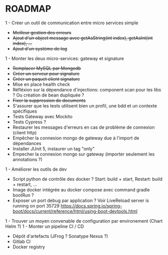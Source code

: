 # ROADMAP

1 - Créer un outil de communication entre micro services simple

- ~~Meilleur gestion des erreurs~~
- ~~Ajout d'un object message avec getAsString(int index), getAsInt(int index), ...~~
- ~~Ajout d'un système de log~~

1 - Monter les deux micro-services: gateway et signature

- ~~Remplacer MySQL par Mongodb~~
- ~~Créer un serveur pour signature~~
- ~~Créer un paquet client signature~~
- Mise en place health check
- Réfléxion sur la dépendance d'injections: component scan pour les libs ? Ou création de bean dupliquée ?
- ~~Fixer la suppression de documents~~
- S'assurer que les tests utilisent bien un profil, une bdd et un contexte spécifiques
- Tests Gateway avec Mockito
- Tests Cypress ?
- Restaurer les messages d'erreurs en cas de problème de connexion (client http)
- Empêcher la connexion mongo de gateway due à l'import de dépendances
- Installer JUnit 5, instaurer un tag "only"
- Empecher la connexion mongo sur gateway (importer seulement les annotations ?)

1 - Améliorer les outils de dev

- Script python de contrôle des docker ? Start: build + start, Restart: build + restart, ...
- Image docker intégrée au docker compose avec command gradle bootRun ?
- Exposer un port debug par application ? Voir LiveReload server is running on port 35729 https://docs.spring.io/spring-boot/docs/current/reference/html/using-boot-devtools.html

1 - Trouver un moyen convenable de configuration par environement (Chart Helm ?)
1 - Monter un pipeline CI / CD

- Dépôt d'artefacts (JFrog ? Sonatype Nexus ?)
- Gitlab CI
- Docker registry